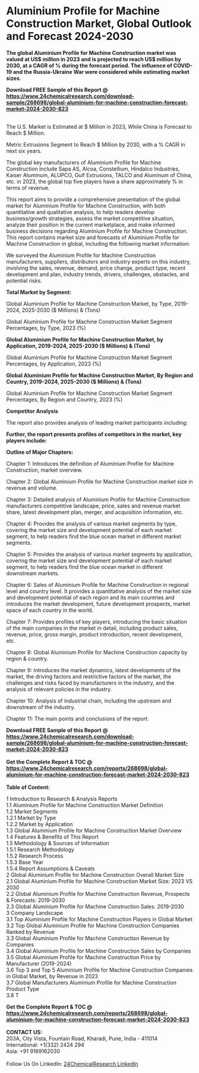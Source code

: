 <h1>Aluminium Profile for Machine Construction Market, Global Outlook and Forecast 2024-2030</h1><p><strong>The global Aluminium Profile for Machine Construction market was valued at US$ million in 2023 and is projected to reach US$ million by 2030, at a CAGR of % during the forecast period. The influence of COVID-19 and the Russia-Ukraine War were considered while estimating market sizes.</strong></p><p>
</p><p></p><div><b>Download FREE Sample of this Report @ 
            <a href="https://www.24chemicalresearch.com/download-sample/268698/global-aluminium-for-machine-construction-forecast-market-2024-2030-823">
            https://www.24chemicalresearch.com/download-sample/268698/global-aluminium-for-machine-construction-forecast-market-2024-2030-823</a></b></div><br><p>
The U.S. Market is Estimated at $ Million in 2023, While China is Forecast to Reach $ Million.</p><p>
Metric Extrusions Segment to Reach $ Million by 2030, with a % CAGR in next six years.</p><p>
The global key manufacturers of Aluminium Profile for Machine Construction include Sapa AS, Alcoa, Constellium, Hindalco Industries, Kaiser Aluminum, ALUPCO, Gulf Extrusions, TALCO and Aluminum of China, etc. in 2023, the global top five players have a share approximately % in terms of revenue.</p><p>
This report aims to provide a comprehensive presentation of the global market for Aluminium Profile for Machine Construction, with both quantitative and qualitative analysis, to help readers develop business/growth strategies, assess the market competitive situation, analyze their position in the current marketplace, and make informed business decisions regarding Aluminium Profile for Machine Construction. This report contains market size and forecasts of Aluminium Profile for Machine Construction in global, including the following market information:</p><p>
</p><p>
</p><p>We surveyed the Aluminium Profile for Machine Construction manufacturers, suppliers, distributors and industry experts on this industry, involving the sales, revenue, demand, price change, product type, recent development and plan, industry trends, drivers, challenges, obstacles, and potential risks.</p><p>
<strong>Total Market by Segment:</strong></p><p>
Global Aluminium Profile for Machine Construction Market, by Type, 2019-2024, 2025-2030 ($ Millions) &amp; (Tons)</p><p>
Global Aluminium Profile for Machine Construction Market Segment Percentages, by Type, 2023 (%)</p><p>
</p><p>
</p><p><strong>Global Aluminium Profile for Machine Construction Market, by Application, 2019-2024, 2025-2030 ($ Millions) &amp; (Tons)</strong></p><p>
Global Aluminium Profile for Machine Construction Market Segment Percentages, by Application, 2023 (%)</p><p>
</p><p>
</p><p><strong>Global Aluminium Profile for Machine Construction Market, By Region and Country, 2019-2024, 2025-2030 ($ Millions) &amp; (Tons)</strong></p><p>
Global Aluminium Profile for Machine Construction Market Segment Percentages, By Region and Country, 2023 (%)</p><p>
</p><p>
</p><p><strong>Competitor Analysis</strong></p><p>
The report also provides analysis of leading market participants including:</p><p>
</p><p>
</p><p><strong>Further, the report presents profiles of competitors in the market, key players include:</strong></p><p>
</p><p>
</p><p><strong>Outline of Major Chapters:</strong></p><p>
Chapter 1: Introduces the definition of Aluminium Profile for Machine Construction, market overview.</p><p>
Chapter 2: Global Aluminium Profile for Machine Construction market size in revenue and volume.</p><p>
Chapter 3: Detailed analysis of Aluminium Profile for Machine Construction manufacturers competitive landscape, price, sales and revenue market share, latest development plan, merger, and acquisition information, etc.</p><p>
Chapter 4: Provides the analysis of various market segments by type, covering the market size and development potential of each market segment, to help readers find the blue ocean market in different market segments.</p><p>
Chapter 5: Provides the analysis of various market segments by application, covering the market size and development potential of each market segment, to help readers find the blue ocean market in different downstream markets.</p><p>
Chapter 6: Sales of Aluminium Profile for Machine Construction in regional level and country level. It provides a quantitative analysis of the market size and development potential of each region and its main countries and introduces the market development, future development prospects, market space of each country in the world.</p><p>
Chapter 7: Provides profiles of key players, introducing the basic situation of the main companies in the market in detail, including product sales, revenue, price, gross margin, product introduction, recent development, etc.</p><p>
Chapter 8: Global Aluminium Profile for Machine Construction capacity by region &amp; country.</p><p>
Chapter 9: Introduces the market dynamics, latest developments of the market, the driving factors and restrictive factors of the market, the challenges and risks faced by manufacturers in the industry, and the analysis of relevant policies in the industry.</p><p>
Chapter 10: Analysis of industrial chain, including the upstream and downstream of the industry.</p><p>
Chapter 11: The main points and conclusions of the report.</p><div><b>Download FREE Sample of this Report @ 
            <a href="https://www.24chemicalresearch.com/download-sample/268698/global-aluminium-for-machine-construction-forecast-market-2024-2030-823">
            https://www.24chemicalresearch.com/download-sample/268698/global-aluminium-for-machine-construction-forecast-market-2024-2030-823</a></b></div><br><div><b>Get the Complete Report & TOC @ 
            <a href="https://www.24chemicalresearch.com/reports/268698/global-aluminium-for-machine-construction-forecast-market-2024-2030-823">
            https://www.24chemicalresearch.com/reports/268698/global-aluminium-for-machine-construction-forecast-market-2024-2030-823</a></b></div><br>
            <b>Table of Content:</b><p>1 Introduction to Research & Analysis Reports<br />
    1.1 Aluminium Profile for Machine Construction Market Definition<br />
    1.2 Market Segments<br />
        1.2.1 Market by Type<br />
        1.2.2 Market by Application<br />
    1.3 Global Aluminium Profile for Machine Construction Market Overview<br />
    1.4 Features & Benefits of This Report<br />
    1.5 Methodology & Sources of Information<br />
        1.5.1 Research Methodology<br />
        1.5.2 Research Process<br />
        1.5.3 Base Year<br />
        1.5.4 Report Assumptions & Caveats<br />
2 Global Aluminium Profile for Machine Construction Overall Market Size<br />
    2.1 Global Aluminium Profile for Machine Construction Market Size: 2023 VS 2030<br />
    2.2 Global Aluminium Profile for Machine Construction Revenue, Prospects & Forecasts: 2019-2030<br />
    2.3 Global Aluminium Profile for Machine Construction Sales: 2019-2030<br />
3 Company Landscape<br />
    3.1 Top Aluminium Profile for Machine Construction Players in Global Market<br />
    3.2 Top Global Aluminium Profile for Machine Construction Companies Ranked by Revenue<br />
    3.3 Global Aluminium Profile for Machine Construction Revenue by Companies<br />
    3.4 Global Aluminium Profile for Machine Construction Sales by Companies<br />
    3.5 Global Aluminium Profile for Machine Construction Price by Manufacturer (2019-2024)<br />
    3.6 Top 3 and Top 5 Aluminium Profile for Machine Construction Companies in Global Market, by Revenue in 2023<br />
    3.7 Global Manufacturers Aluminium Profile for Machine Construction Product Type<br />
    3.8 T</p><div><b>Get the Complete Report & TOC @ 
            <a href="https://www.24chemicalresearch.com/reports/268698/global-aluminium-for-machine-construction-forecast-market-2024-2030-823">
            https://www.24chemicalresearch.com/reports/268698/global-aluminium-for-machine-construction-forecast-market-2024-2030-823</a></b></div><br><b>CONTACT US:</b><br>
            203A, City Vista, Fountain Road, Kharadi, Pune, India - 411014<br>
            International: +1(332) 2424 294<br>
            Asia: +91 9169162030 <br><br>
            Follow Us On LinkedIn: <a href="https://www.linkedin.com/company/24chemicalresearch/">24ChemicalResearch LinkedIn</a>
